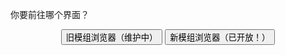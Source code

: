 你要前往哪个界面？
<center>
  <input type="button" value="旧模组浏览器（维护中）" 
οnclick="javascrtpt:window.location.href='139.198.166.63:8080/'">
  <input type="button" value="新模组浏览器（已开放！）" 
οnclick="javascrtpt:window.location.href='139.198.166.63:8080/'">
</center>
